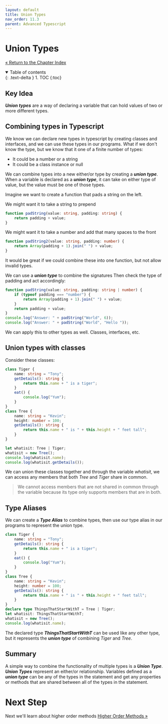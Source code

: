 ```yaml
---
layout: default
title: Union Types
nav_order: 11.3
parent: Advanced Typescript
---
```


# Union Types

[&laquo; Return to the Chapter Index](index.md)

<details open markdown="block">
  <summary>
    Table of contents
  </summary>
  {: .text-delta }
1. TOC
{:toc}
</details>

## Key Idea

**_Union types_** are a way of declaring a variable that can hold values of two or more different types.

## Combining types in Typescript

We know we can declare new types in typescript by creating classes and interfaces, and we can use these types in our programs.
What if we don't know the type, but we know that it one of a finite number of types:

-   It could be a number or a string
-   It could be a class instance or null

We can combine types into a new either/or type by creating a **_union type_**.
When a variable is declared as a **_union type_**, it can take on either type of value, but the value must be one of those types.

Imagine we want to create a function that pads a string on the left.

We might want it to take a string to prepend

```typescript
function padString(value: string, padding: string) {
    return padding + value;
}
```

We might want it to take a number and add that many spaces to the front

```typescript
function padString2(value: string, padding: number) {
    return Array(padding + 1).join(" ") + value;
}
```

It would be great if we could combine these into one function, but not allow invalid types.

We can use a **_union type_** to combine the signatures Then check the type of padding and act accordingly:

```typescript
function padString(value: string, padding: string | number) {
    if (typeof padding === "number") {
        return Array(padding + 1).join(" ") + value;
    }
    return padding + value;
}
console.log("Answer: " + padString("World", 6));
console.log("Answer: " + padString("World", "Hello "));
```

We can apply this to other types as well. Classes, interfaces, etc.

## Union types with classes

Consider these classes:

```typescript
class Tiger {
    name: string = "Tony";
    getDetails(): string {
        return this.name + " is a tiger";
    }
    eat() {
        console.log("Yum");
    }
}
class Tree {
    name: string = "Kevin";
    height: number = 100;
    getDetails(): string {
        return this.name + " is " + this.height + " feet tall";
    }
}

let whatisit: Tree | Tiger;
whatisit = new Tree();
console.log(whatisit.name);
console.log(whatisit.getDetails());
```

We can union these classes together and through the variable _whatisit_, we can access any members that both _Tree_ and _Tiger_ share in common.

> We cannot access members that are not shared in common through the variable because its type only supports members that are in both.

## Type Aliases

We can create a **_Type Alias_** to combine types, then use our type alias in our programs to represent the union type.

```typescript
class Tiger {
    name: string = "Tony";
    getDetails(): string {
        return this.name + " is a tiger";
    }
    eat() {
        console.log("Yum");
    }
}
class Tree {
    name: string = "Kevin";
    height: number = 100;
    getDetails(): string {
        return this.name + " is " + this.height + " feet tall";
    }
}
declare type ThingsThatStartWithT = Tree | Tiger;
let whatisit: ThingsThatStartWithT;
whatisit = new Tree();
console.log(whatisit.name);
```

The declared type **_ThingsThatStartWithT_** can be used like any other type, but it represents the **_union type_** of combining _Tiger_ and _Tree_.

## Summary

A simple way to combine the functionality of multiple types is a **_Union Type_**. **_Union Types_** represent an either/or relationship. Variables defined as a **_union type_** can be any of the types in the statement and get any properties or methods that are shared between all of the types in the statement.

# Next Step

Next we'll learn about higher order methods [Higher Order Methods &raquo;](../12-high-order-methods/index.md)
